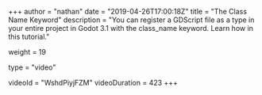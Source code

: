 +++
author = "nathan"
date = "2019-04-26T17:00:18Z"
title = "The Class Name Keyword"
description = "You can register a GDScript file as a type in your entire project in Godot 3.1 with the class_name keyword. Learn how in this tutorial."

weight = 19

type = "video"

videoId = "WshdPiyjFZM"
videoDuration = 423
+++

